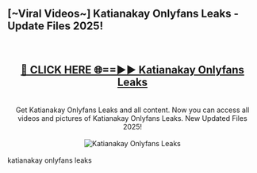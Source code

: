 <h2>[~Viral Videos~] Katianakay Onlyfans Leaks - Update Files 2025!</h2>
<br>
<div align="center">
<h2><a href="https://betterlinks.top/A2PfLJ" rel="nofollow">🔴 CLICK HERE 🌐==►► Katianakay Onlyfans Leaks</a></h2>
<br>
Get Katianakay Onlyfans Leaks and all content. Now you can access all videos and pictures of Katianakay Onlyfans Leaks. New Updated Files 2025!
<br>
<br>
<a href="https://betterlinks.top/A2PfLJ" rel="nofollow" data-target="animated-image.originalLink"><img src="https://i.ibb.co.com/WyWwxjT/player-gif2.gif" alt="Katianakay Onlyfans Leaks" style="max-width: 100%; display: inline-block;" data-target="animated-image.originalImage"></a>
</div>
<br>
katianakay onlyfans leaks